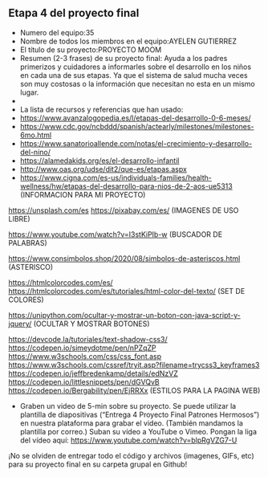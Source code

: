 ## Etapa 4 del proyecto final

- Numero del equipo:35    
- Nombre de todos los miembros en el equipo:AYELEN GUTIERREZ  
- El título de su proyecto:PROYECTO MOOM
- Resumen (2-3 frases) de su proyecto final: Ayuda a los padres primerizos y cuidadores a informarles sobre el desarrollo en los niños en cada una de sus etapas. Ya que el sistema de salud mucha veces son muy costosas o la información que necesitan no esta en un mismo lugar.
- 
- La lista de recursos y referencias que han usado: 
- https://www.avanzalogopedia.es/l/etapas-del-desarrollo-0-6-meses/
- https://www.cdc.gov/ncbddd/spanish/actearly/milestones/milestones-6mo.html
- https://www.sanatorioallende.com/notas/el-crecimiento-y-desarrollo-del-nino/
- https://alamedakids.org/es/el-desarrollo-infantil
- http://www.oas.org/udse/dit2/que-es/etapas.aspx
- https://www.cigna.com/es-us/individuals-families/health-wellness/hw/etapas-del-desarrollo-para-nios-de-2-aos-ue5313
(INFORMACION PARA MI PROYECTO)

https://unsplash.com/es
https://pixabay.com/es/
(IMAGENES DE USO LIBRE)

https://www.youtube.com/watch?v=I3stKiPIb-w
(BUSCADOR DE PALABRAS)

https://www.consimbolos.shop/2020/08/simbolos-de-asteriscos.html
(ASTERISCO)

https://htmlcolorcodes.com/es/
https://htmlcolorcodes.com/es/tutoriales/html-color-del-texto/
(SET DE COLORES)

https://unipython.com/ocultar-y-mostrar-un-boton-con-java-script-y-jquery/
(OCULTAR Y MOSTRAR BOTONES)

https://devcode.la/tutoriales/text-shadow-css3/
https://codepen.io/simeydotme/pen/nPZqZP
https://www.w3schools.com/css/css_font.asp
https://www.w3schools.com/cssref/tryit.asp?filename=trycss3_keyframes3
https://codepen.io/jeffbredenkamp/details/edNzVZ
https://codepen.io/littlesnippets/pen/dGVQvB
https://codepen.io/Bergability/pen/EjRRXx
(ESTILOS PARA LA PAGINA WEB)

- Graben un video de 5-min sobre su proyecto. Se puede utilizar la plantilla de diapositivas (“Entrega 4 Proyecto Final Patrones Hermosos”) en nuestra plataforma para grabar el video. (También mandamos la plantilla por correo.) Suban su vídeo a YouTube o Vimeo. Pongan la liga del vídeo aquí: 
https://www.youtube.com/watch?v=blpRgVZG7-U

¡No se olviden de entregar todo el código y archivos (imagenes, GIFs, etc) para su proyecto final en su carpeta grupal en Github!
